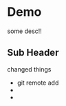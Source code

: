 # Demo
some desc!!

## Sub Header

changed things

<ul>
<li>git remote add <name> <reponame></li>
<li></li>
<li></li>
</ul>